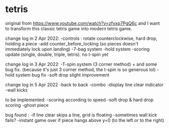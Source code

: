 # tetris

original from https://www.youtube.com/watch?v=zfvxp7PgQ6c and I want to transform this classic tetris game into modern tetris game.

change log in 2 Apr 2022:
-controls : rotate counterclockwise, hard drop, holding a piece
-add counter_before_locking (so pieces doesn't immediately lock upon landing)
-7-bag system
-hold system
-scoring update (single, double, triple, tetris). no t-spin yet

change log in 3 Apr 2022:
-T-spin system (3 corner method) + and some bug fix. (because it's just 3 corner method, the t-spin is so generous lol)
-hold system bug fix
-soft drop slight improvement

change log in 5 Apr 2022
-back to back
-combo
-display line clear indicator
-wall kicks


to be implemented:
-scoring according to speed
-soft drop & hard drop scoring
-ghost piece


bug found :
-if line clear skips a line, grid is floating
-sometimes wall kick fails?
-instant game over if piece hangs above y=0 (to the left or to the right)
